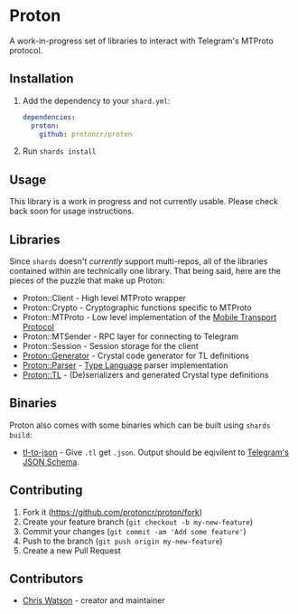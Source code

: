 # Proton

A work-in-progress set of libraries to interact with Telegram's MTProto protocol.

## Installation

1. Add the dependency to your `shard.yml`:

   ```yaml
   dependencies:
     proton:
       github: protoncr/proton
   ```

2. Run `shards install`

## Usage

This library is a work in progress and not currently usable. Please check back soon for usage instructions.

## Libraries

Since `shards` doesn't _currently_ support multi-repos, all of the libraries contained within are technically one library. That being said, here are the pieces of the puzzle that make up Proton:

- Proton::Client - High level MTProto wrapper
- Proton::Crypto - Cryptographic functions specific to MTProto
- Proton::MTProto - Low level implementation of the [Mobile Transport Protocol](https://core.telegram.org/mtproto)
- Proton::MTSender - RPC layer for connecting to Telegram
- Proton::Session - Session storage for the client
- [Proton::Generator](./src/proton/generator.cr) - Crystal code generator for TL definitions
- [Proton::Parser](./src/proton/parser.cr) - [Type Language](https://core.telegram.org/mtproto/TL) parser implementation
- [Proton::TL](./src/proton/tl.cr) - (De)serializers and generated Crystal type definitions

## Binaries

Proton also comes with some binaries which can be built using `shards build`:

- [tl-to-json](./src/bin/tl-to-json.cr) - Give `.tl` get `.json`. Output should be eqivilent to [Telegram's JSON Schema](https://core.telegram.org/schema/json).

## Contributing

1. Fork it (<https://github.com/protoncr/proton/fork>)
2. Create your feature branch (`git checkout -b my-new-feature`)
3. Commit your changes (`git commit -am 'Add some feature'`)
4. Push to the branch (`git push origin my-new-feature`)
5. Create a new Pull Request

## Contributors

- [Chris Watson](https://github.com/watzon) - creator and maintainer
